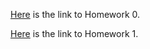 
[Here](Files/homework0.html)  is the link to Homework 0.




[Here](Files/hw1.360.html)  is the link to Homework 1.

